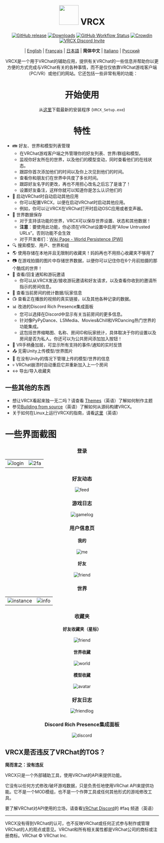<div align="center">

# <img src="https://raw.githubusercontent.com/vrcx-team/VRCX/master/VRCX.ico" width="64" height="64"> </img> VRCX 
[![GitHub release](https://img.shields.io/github/release/vrcx-team/VRCX.svg)](https://github.com/vrcx-team/VRCX/releases/latest)
[![Downloads](https://img.shields.io/github/downloads/vrcx-team/VRCX/total?color=6451f1)](https://github.com/vrcx-team/VRCX/releases/latest)
[![GitHub Workflow Status](https://github.com/vrcx-team/VRCX/actions/workflows/github_actions.yml/badge.svg)](https://github.com/vrcx-team/VRCX/actions/workflows/github_actions.yml)
[![Crowdin](https://badges.crowdin.net/vrcx/localized.svg)](https://crowdin.com/project/vrcx)
[![VRCX Discord Invite](https://img.shields.io/discord/854071236363550763?color=%237289DA&logo=discord&logoColor=white&label=discord)](https://vrcx.pypy.moe/discord)


| [English](./README.md) | [Français](./README.fr.md) | [日本語](./README.jp.md) | **简体中文** | [Italiano](./README.it.md) | [Русский](./README.ru_RU.md)

VRCX是一个用于VRChat的辅助应用，提供有关VRChat的一些信息并帮助你以更方便的方式完成与VRChat有关的各种事情，而不是仅仅依靠VRChat游戏客户端（PC/VR）或他们的网站。它还包括一些非常有用的功能：

# 开始使用

<div align="center">

从[这里](https://github.com/vrcx-team/VRCX/releases/latest)下载最新的安装程序 (`VRCX_Setup.exe`) 

# 特性

<div align="left">


- :family: 好友、世界和模型列表管理
  - 在VRChat游戏客户端之外管理你的好友列表、世界/群组和模型。
  - 监视你好友所在的世界，以及他们的模型变动，同时查看他们的在线状态。
  - 跟踪你首次添加他们的时间以及你上次见到他们的时间。
  - 查看你和朋友们在世界中共度了多长时间。
  - 跟踪好友名字的更改，再也不用担心改名之后忘了是谁了！
  - 设置好友备注，这样你就可以知道你是怎么认识他们的
- :electric_plug: 启动VRChat时自动启动其他应用
  - 你可以配置VRCX，以便在启动VRChat时启动其他应用。
  - 例如，你可以让VRCX在VRChat打开时启动OSC应用或者变声器。
- :floppy_disk: 世界数据保存
  - 对于支持该功能的世界，VRCX可以保存世界设置、状态和其他数据！
  - **注意**：要使用此功能，你必须在VRChat设置中启用“Allow Untrusted URLs”。否则功能不会生效
  - 对于开发者们：[Wiki Page - World Persistence (PWI)](<https://github.com/vrcx-team/VRCX/wiki/World-Persistence-(PWI)>)
- :mag: 搜索模型、用户、世界和组
- :earth_americas: 使用存储在本地并且无限制的收藏夹！妈妈再也不用担心收藏夹不够用了
- :camera: 在游戏拍摄的图片中存储世界数据，以便你可以记住你在6个月前拍摄的那个酷炫的世界！
- :bell: 查看/回复通知和游玩邀请
  - 你可以从VRCX发送/接收游玩邀请和好友请求，以及查看你收到的邀请所指示的房间信息。
- :scroll: 查看当前房间的统计数据/玩家信息
- :tv: 查看正在播放的视频的真实链接，以及其他各种记录的数据。
- :bar_chart: 改进的Discord Rich Presence集成面板
  - 您可以选择在Discord中显示有关当前房间的更多信息。
  - 针对像PyPyDance、LSMedia、Movies&Chill和VRDancing热门世界的功能集成。
  - 这包括世界缩略图、名称、房间ID和玩家统计，具体取决于你的设置以及房间是否为私人。你还可以为公共房间添加加入按钮！
- :crystal_ball: VR手柄叠加层，可显示所有支持的事件/通知的实时反馈
- :outbox_tray: 无需Unity上传模型/世界图片
- :page_facing_up: 在没有Unity的情况下管理上传的模型/世界的信息
- :skull: VRChat崩溃时自动重启它并重新加入上一个房间
- :left_right_arrow: 导出/导入收藏夹

## 一些其他的东西

- 想让VRCX看起来独一无二吗？请查看 [Themes](https://github.com/vrcx-team/VRCX/wiki/Themes)（英语）了解如何制作主题
- 参见[Building from source](https://github.com/vrcx-team/VRCX/wiki/Building-from-source)（英语）了解如何从源码构建VRCX。
- 关于如何在Linux上运行VRCX的指南，请看[这里](https://github.com/vrcx-team/VRCX/wiki/Running-VRCX-on-Linux)（英语）
# 一些界面截图

<div align="center">

<h3>登录</h3>

<table>
  <tr>
    <td align="center"><img src="https://user-images.githubusercontent.com/47104993/246643085-8a230eb9-6bac-4f83-8f6c-4b6ea76c37e2.png" alt="login"></td>
    <td align="center"><img src="https://user-images.githubusercontent.com/47104993/246643167-b3988e3d-77ab-421f-862e-1b9fc59d46e9.png" alt="2fa"></td>
  </tr>
</table>

<h3>好友动态</h3>

<img src="https://user-images.githubusercontent.com/47104993/246643541-6c3f64cb-7a22-493e-8f66-8524caff2994.png" alt="feed">

<h3>游戏日志</h3>

<img src="https://user-images.githubusercontent.com/47104993/246643608-b8472c89-ac38-4fbe-b2f3-b6bd5be06b28.png" alt="gamelog">

<h3>用户信息页</h3>

<h4>我的</h4>

<img src="https://user-images.githubusercontent.com/47104993/246643835-d4b9e008-7a64-4163-a53c-7c01bc78a780.png" alt="me">

<h4>好友</h4>

<img src="https://user-images.githubusercontent.com/47104993/246644739-b1d7d2df-40f2-465e-bd50-3127ee7a6fdd.png" alt="friend">

<h3>世界</h3>

<table>
  <tr>
    <td align="center"><img src="https://user-images.githubusercontent.com/47104993/246643937-5a5197ed-f1dc-4fd1-abed-61467107b51c.png" alt="instance"></td>
    <td align="center"><img src="https://user-images.githubusercontent.com/47104993/246643971-a82900ab-8020-48d9-a700-0fb7db7f3892.png" alt="info"></td>
  </tr>
</table>

<h3>收藏夹</h3>

<h4>好友收藏夹（星标）</h4>

<img src="https://user-images.githubusercontent.com/47104993/246644035-edf5b224-004c-4aee-b7e7-88169834ea24.png" alt="friend">

<h4>世界收藏</h4>

<img src="https://user-images.githubusercontent.com/47104993/246644127-7d055aec-5df1-44af-82a9-8b107fc2329b.png" alt="world">

<h4>模型收藏</h4>

<img src="https://user-images.githubusercontent.com/47104993/246644243-0ccbfc65-194e-4510-a785-16a171849cd8.png" alt="avatar">

<h3>好友日志</h3>

<img src="https://user-images.githubusercontent.com/47104993/246644384-540953c8-e5aa-49d0-82da-45728483456c.png" alt="friendlog">

<h3>Discord Rich Presence集成面板</h3>

<img src="https://user-images.githubusercontent.com/47104993/246644534-5d07589e-0464-46c8-a78a-1cb927fab08e.png" alt="discord">

<!-- The other images will be similar to this -->
</div>

## VRCX是否违反了VRChat的TOS？

**简而言之：没有违反**

VRCX只是一个外部辅助工具，使用VRChat的API来提供功能。

它没有以任何方式修改/破坏游戏数据，只是负责任地使用VRChat API来提供功能。它不是一个MOD模组，也不是一个作弊工具或任何其他形式的游戏修改工具。

要了解VRChat对API使用的立场，请查看[VRChat Discord](https://discord.gg/vrchat)的 #faq 频道（英语）

---

VRCX没有得到VRChat的认可，也不反映VRChat或任何正式参与制作或管理VRChat的人的观点或意见。VRChat和所有相关属性都是VRChat公司的商标或注册商标。VRChat © VRChat Inc.

